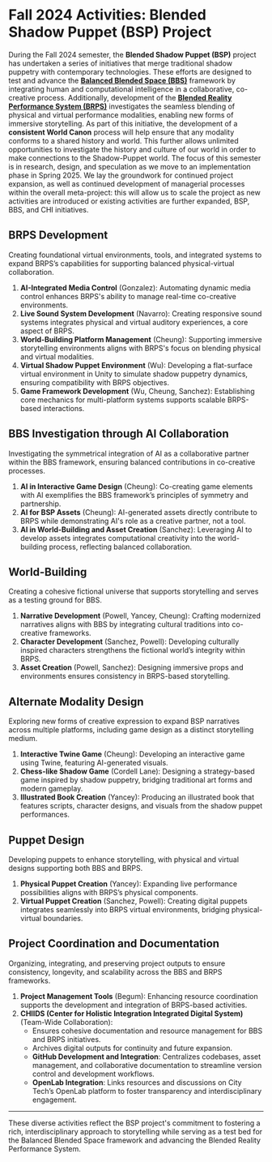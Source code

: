 # Fall 2024 Activities: Blended Shadow Puppet (BSP) Project

During the Fall 2024 semester, the **Blended Shadow Puppet (BSP)** project has undertaken a series of  initiatives that merge traditional shadow puppetry with contemporary technologies. These efforts are designed to test and advance the [**Balanced Blended Space (BBS)**](https://sites.google.com/view/balancedblendedspace/home) framework by integrating human and computational intelligence in a collaborative, co-creative process. Additionally, development of the [**Blended Reality Performance System (BRPS)**](https://sites.google.com/view/balancedblendedspace/blended-reality-performance-system) investigates the seamless blending of physical and virtual performance modalities, enabling new forms of immersive storytelling.  As part of this initiative, the development of a **consistent World Canon** process will help ensure that any modality conforms to a shared history and world.  This further allows unlimited opportunities to investigate the history and culture of our world in order to make connections to the Shadow-Puppet world.  The focus of this semester is in research, design, and speculation as we move to an implementation phase in Spring 2025.  We lay the groundwork for continued project expansion, as well as continued development of managerial processes within the overall meta-project: this will allow us to scale the project as new activities are introduced or existing activities are further expanded, BSP, BBS, and CHI initiatives.

## BRPS Development
Creating foundational virtual environments, tools, and integrated systems to expand BRPS’s capabilities for supporting balanced physical-virtual collaboration.

1. **AI-Integrated Media Control** (Gonzalez): Automating dynamic media control enhances BRPS's ability to manage real-time co-creative environments.
2. **Live Sound System Development** (Navarro): Creating responsive sound systems integrates physical and virtual auditory experiences, a core aspect of BRPS.
3. **World-Building Platform Management** (Cheung): Supporting immersive storytelling environments aligns with BRPS's focus on blending physical and virtual modalities.
4. **Virtual Shadow Puppet Environment** (Wu): Developing a flat-surface virtual environment in Unity to simulate shadow puppetry dynamics, ensuring compatibility with BRPS objectives.
5. **Game Framework Development** (Wu, Cheung, Sanchez): Establishing core mechanics for multi-platform systems supports scalable BRPS-based interactions.

## BBS Investigation through AI Collaboration
Investigating the symmetrical integration of AI as a collaborative partner within the BBS framework, ensuring balanced contributions in co-creative processes.

1. **AI in Interactive Game Design** (Cheung): Co-creating game elements with AI exemplifies the BBS framework’s principles of symmetry and partnership.
2. **AI for BSP Assets** (Cheung): AI-generated assets directly contribute to BRPS while demonstrating AI's role as a creative partner, not a tool.
3. **AI in World-Building and Asset Creation** (Sanchez): Leveraging AI to develop assets integrates computational creativity into the world-building process, reflecting balanced collaboration.

## World-Building
Creating a cohesive fictional universe that supports storytelling and serves as a testing ground for BBS.

1. **Narrative Development** (Powell, Yancey, Cheung): Crafting modernized narratives aligns with BBS by integrating cultural traditions into co-creative frameworks.
2. **Character Development** (Sanchez, Powell): Developing culturally inspired characters strengthens the fictional world’s integrity within BRPS.
3. **Asset Creation** (Powell, Sanchez): Designing immersive props and environments ensures consistency in BRPS-based storytelling.

## Alternate Modality Design
Exploring new forms of creative expression to expand BSP narratives across multiple platforms, including game design as a distinct storytelling medium.

1. **Interactive Twine Game** (Cheung): Developing an interactive game using Twine, featuring AI-generated visuals.
2. **Chess-like Shadow Game** (Cordell Lane): Designing a strategy-based game inspired by shadow puppetry, bridging traditional art forms and modern gameplay.
3. **Illustrated Book Creation** (Yancey): Producing an illustrated book that features scripts, character designs, and visuals from the shadow puppet performances.

## Puppet Design
Developing puppets to enhance storytelling, with physical and virtual designs supporting both BBS and BRPS.

1. **Physical Puppet Creation** (Yancey): Expanding live performance possibilities aligns with BRPS’s physical components.
2. **Virtual Puppet Creation** (Sanchez, Powell): Creating digital puppets integrates seamlessly into BRPS virtual environments, bridging physical-virtual boundaries.

## Project Coordination and Documentation
Organizing, integrating, and preserving project outputs to ensure consistency, longevity, and scalability across the BBS and BRPS frameworks.

1. **Project Management Tools** (Begum): Enhancing resource coordination supports the development and integration of BRPS-based activities.
2. **CHIIDS (Center for Holistic Integration Integrated Digital System)** (Team-Wide Collaboration):
   - Ensures cohesive documentation and resource management for BBS and BRPS initiatives.
   - Archives digital outputs for continuity and future expansion.
   - **GitHub Development and Integration**: Centralizes codebases, asset management, and collaborative documentation to streamline version control and development workflows.
   - **OpenLab Integration**: Links resources and discussions on City Tech’s OpenLab platform to foster transparency and interdisciplinary engagement.

---

These diverse activities reflect the BSP project's commitment to fostering a rich, interdisciplinary approach to storytelling while serving as a test bed for the Balanced Blended Space framework and advancing the Blended Reality Performance System.
